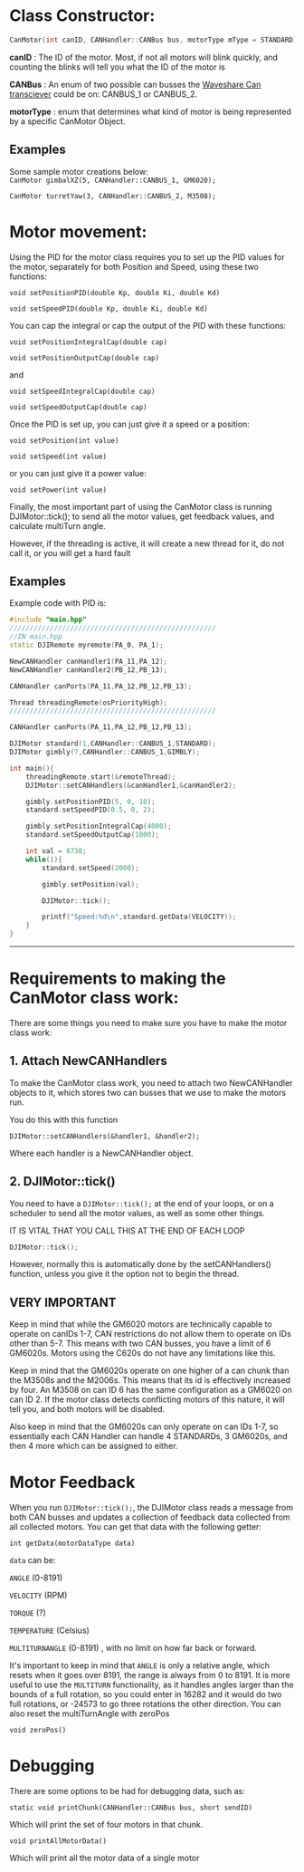 # Class Constructor:

```cpp
CanMotor(int canID, CANHandler::CANBus bus, motorType mType = STANDARD)
```

**canID** : The ID of the motor. Most, if not all motors will blink quickly, and counting the blinks will tell you what the ID of the motor is

**CANBus** : An enum of two possible can busses the [Waveshare Can transciever](https://www.amazon.com/SN65HVD230-CAN-Board-Communication-Development/dp/B00KM6XMXO/ref=sr_1_1?crid=PL0JKI6FA69A&keywords=waveshare+can+transceiver&qid=1649575254&sprefix=waveshare+can+transceiv%2Caps%2C323&sr=8-1) could be on: CANBUS_1 or CANBUS_2.

**motorType** : enum that determines what kind of motor is being represented by a specific CanMotor Object.

## Examples

Some sample motor creations below:  
`CanMotor gimbalXZ(5, CANHandler::CANBUS_1, GM6020);`

`CanMotor turretYaw(3, CANHandler::CANBUS_2, M3508);`

# Motor movement:

Using the PID for the motor class requires you to set up the PID values for the motor, separately for both Position and Speed, using these two functions:  

`void setPositionPID(double Kp, double Ki, double Kd)`

`void setSpeedPID(double Kp, double Ki, double Kd)`

You can cap the integral or cap the output of the PID with these functions:  

`void setPositionIntegralCap(double cap)`

`void setPositionOutputCap(double cap)`

and

`void setSpeedIntegralCap(double cap)`

`void setSpeedOutputCap(double cap)`

Once the PID is set up, you can just give it a speed or a position:

`void setPosition(int value)`

`void setSpeed(int value)`

or you can just give it a power value:

`void setPower(int value)`

Finally, the most important part of using the CanMotor class is running DJIMotor::tick(); to send all the motor values, get feedback values, and calculate multiTurn angle. 

However, if the threading is active, it will create a new thread for it, do not call it, or you will get a hard fault

## Examples

Example code with PID is:

```cpp
#include "main.hpp"
///////////////////////////////////////////////////
//IN main.hpp
static DJIRemote myremote(PA_0, PA_1);

NewCANHandler canHandler1(PA_11,PA_12);
NewCANHandler canHandler2(PB_12,PB_13);

CANHandler canPorts(PA_11,PA_12,PB_12,PB_13);

Thread threadingRemote(osPriorityHigh);
///////////////////////////////////////////////////

CANHandler canPorts(PA_11,PA_12,PB_12,PB_13);

DJIMotor standard(1,CANHandler::CANBUS_1,STANDARD);
DJIMotor gimbly(7,CANHandler::CANBUS_1,GIMBLY);

int main(){
    threadingRemote.start(&remoteThread);
    DJIMotor::setCANHandlers(&canHandler1,&canHandler2);

    gimbly.setPositionPID(5, 0, 10);
    standard.setSpeedPID(0.5, 0, 2);

    gimbly.setPositionIntegralCap(4000);
    standard.setSpeedOutputCap(1000);

    int val = 8738;
    while(1){
        standard.setSpeed(2000);

        gimbly.setPosition(val);

        DJIMotor::tick();

        printf("Speed:%d\n",standard.getData(VELOCITY));
    }
}
```

---

# Requirements to making the CanMotor class work:

There are some things you need to make sure you have to make the motor class work:

## 1. Attach NewCANHandlers

To make the CanMotor class work, you need to attach two NewCANHandler objects to it, which stores two can busses that we use to make the motors run.

You do this with this function

`DJIMotor::setCANHandlers(&handler1, &handler2);`

Where each handler is a NewCANHandler object.

## 2. DJIMotor::tick()

You need to have a `DJIMotor::tick();` at the end of your loops, or on a scheduler to send all the motor values, as well as some other things.

IT IS VITAL THAT YOU CALL THIS AT THE END OF EACH LOOP

```cpp
DJIMotor::tick();
```

However, normally this is automatically done by the setCANHandlers() function, unless you give it the option not to begin the thread.

## **VERY IMPORTANT**

Keep in mind that while the GM6020 motors are technically capable to operate on canIDs 1-7, CAN restrictions do not allow them to operate on IDs other than 5-7. This means with two CAN busses, you have a limit of 6 GM6020s. Motors using the C620s do not have any limitations like this.

Keep in mind that the GM6020s operate on one higher of a can chunk than the M3508s and the M2006s. This means that its id is effectively increased by four. An M3508 on can ID 6 has the same configuration as a GM6020 on can ID 2. If the motor class detects conflicting motors of this nature, it will tell you, and both motors will be disabled.

Also keep in mind that the GM6020s can only operate on can IDs 1-7, so essentially each CAN Handler can handle 4 STANDARDs, 3 GM6020s, and then 4 more which can be assigned to either.

# Motor Feedback

When you run `DJIMotor::tick();`, the DJIMotor class reads a message from both CAN busses and updates a collection of feedback data collected from all collected motors. You can get that data with the following getter:

`int getData(motorDataType data)`

`data` can be:

`ANGLE` (0-8191)

`VELOCITY` (RPM)

`TORQUE` (?)

`TEMPERATURE` (Celsius)

`MULTITURNANGLE` (0-8191) , with no limit on how far back or forward.

It's important to keep in mind that `ANGLE` is only a relative angle, which resets when it goes over 8191, the range is always from 0 to 8191. It is more useful to use the `MULTITURN` functionality, as it handles angles larger than the bounds of a full rotation, so you could enter in 16282 and it would do two full rotations, or -24573 to go three rotations the other direction.
You can also reset the multiTurnAngle with zeroPos

`void zeroPos()`

# Debugging

There are some options to be had for debugging data, such as:

`static void printChunk(CANHandler::CANBus bus, short sendID)`

Which will print the set of four motors in that chunk.

`void printAllMotorData()`

Which will print all the motor data of a single motor
